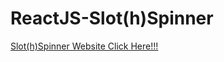 # ReactJS-Slot(h)Spinner
[Slot(h)Spinner Website Click Here!!!](https://649c701813d064008be48ed9--polite-meerkat-4f08c1.netlify.app/)
